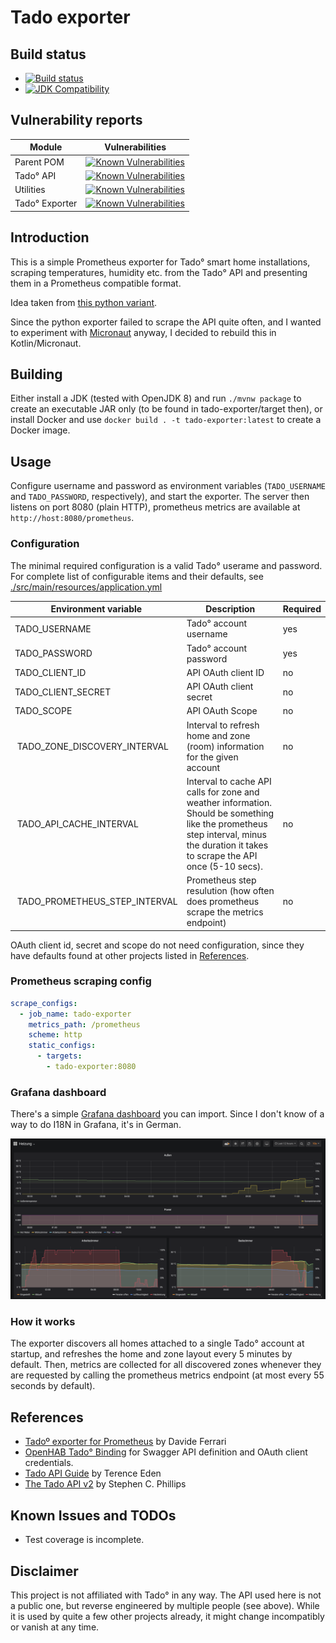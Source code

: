 # Tado exporter


## Build status

- [![Build status](https://github.com/easimon/tado-exporter/workflows/Docker%20container%20build/badge.svg)](https://github.com/easimon/tado-exporter/packages)
- [![JDK Compatibility](https://github.com/easimon/tado-exporter/workflows/JDK%20compatibility%20tests/badge.svg)](https://github.com/easimon/tado-exporter/actions?query=workflow%3A%22JDK%20compatibility%20tests%22)

## Vulnerability reports

| Module         | Vulnerabilities |
|----------------|-----------------|
| Parent POM     | [![Known Vulnerabilities](https://snyk.io/test/github/easimon/tado-exporter/badge.svg?targetFile=pom.xml)](https://snyk.io/test/github/easimon/tado-exporter?targetFile=pom.xml) |
| Tado° API      | [![Known Vulnerabilities](https://snyk.io/test/github/easimon/tado-exporter/badge.svg?targetFile=tado-api/pom.xml)](https://snyk.io/test/github/easimon/tado-exporter?targetFile=tado-api/pom.xml) |
| Utilities      | [![Known Vulnerabilities](https://snyk.io/test/github/easimon/tado-exporter/badge.svg?targetFile=tado-util/pom.xml)](https://snyk.io/test/github/easimon/tado-exporter?targetFile=tado-util/pom.xml) |
| Tado° Exporter | [![Known Vulnerabilities](https://snyk.io/test/github/easimon/tado-exporter/badge.svg?targetFile=tado-exporter/pom.xml)](https://snyk.io/test/github/easimon/tado-exporter?targetFile=tado-exporter/pom.xml) |

## Introduction

This is a simple Prometheus exporter for Tado° smart home installations, scraping temperatures, humidity etc. from
the Tado° API and presenting them in a Prometheus compatible format.

Idea taken from [this python variant](https://github.com/vide/tado-exporter).

Since the python exporter failed to scrape the API quite often, and I wanted to experiment with
[Micronaut](https://micronaut.io/) anyway, I decided to rebuild this in Kotlin/Micronaut.

## Building

Either install a JDK (tested with OpenJDK 8) and run `./mvnw package` to create an executable JAR only
(to be found in tado-exporter/target then), or install Docker and use
`docker build . -t tado-exporter:latest` to create a Docker image.

## Usage

Configure username and password as environment variables (`TADO_USERNAME` and `TADO_PASSWORD`, respectively),
and start the exporter. The server then listens on port 8080 (plain HTTP), prometheus metrics are
available at `http://host:8080/prometheus`.

### Configuration

The minimal required configuration is a valid Tado° userame and password.
For complete list of configurable items and their defaults, see
[./src/main/resources/application.yml](./src/main/resources/application.yml)

| Environment variable | Description             | Required |
|----------------------|-------------------------|----------|
| TADO_USERNAME        | Tado° account username  | yes      |
| TADO_PASSWORD        | Tado° account password  | yes      |
| TADO_CLIENT_ID       | API OAuth client ID     | no       |
| TADO_CLIENT_SECRET   | API OAuth client secret | no       |
| TADO_SCOPE           | API OAuth Scope         | no       |
| TADO_ZONE_DISCOVERY_INTERVAL | Interval to refresh home and zone (room) information for the given account | no |
| TADO_API_CACHE_INTERVAL | Interval to cache API calls for zone and weather information. Should be something like the prometheus step interval, minus the duration it takes to scrape the API once (5-10 secs). | no |
| TADO_PROMETHEUS_STEP_INTERVAL | Prometheus step resulution (how often does prometheus scrape the metrics endpoint) | no |

OAuth client id, secret and scope do not need configuration, since they have defaults found at other projects listed in [References](#references).

### Prometheus scraping config

```yaml
scrape_configs:
  - job_name: tado-exporter
    metrics_path: /prometheus
    scheme: http
    static_configs:
      - targets:
        - tado-exporter:8080
```

### Grafana dashboard

There's a simple [Grafana dashboard](./tado-exporter/src/main/grafana/tado-dashboard.json) you can import.
Since I don't know of a way to do I18N in Grafana, it's in German.

![Grafana Dashboard](./tado-exporter/src/main/grafana/tado-dashboard-screenshot.png "Grafana dashboard")

### How it works

The exporter discovers all homes attached to a single Tado° account at startup, and refreshes the home and zone
layout every 5 minutes by default. Then, metrics are collected for all discovered zones whenever they are requested
by calling the prometheus metrics endpoint (at most every 55 seconds by default).

## References

- [Tadoº exporter for Prometheus](https://github.com/vide/tado-exporter) by Davide Ferrari
- [OpenHAB Tado° Binding](https://github.com/openhab/openhab-addons/blob/2.5.x/bundles/org.openhab.binding.tado/) for Swagger API definition and OAuth client credentials.
- [Tado API Guide](https://shkspr.mobi/blog/2019/02/tado-api-guide-updated-for-2019/) by Terence Eden
- [The Tado API v2](http://blog.scphillips.com/posts/2017/01/the-tado-api-v2/) by Stephen C. Phillips

## Known Issues and TODOs

- Test coverage is incomplete.

## Disclaimer

This project is not affiliated with Tado° in any way.
The API used here is not a public one, but reverse engineered by multiple people (see above). While it is used by
quite a few other projects already, it might change incompatibly or vanish at any time.
